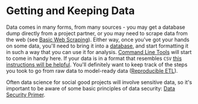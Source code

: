 # Getting and Keeping Data

Data comes in many forms, from many sources - you may get a database dump directly from a project partner,
or you may need to scrape data from the web (see [Basic Web Scraping](basic-web-scraping/README.md)). Either way,
once you've got your hands on some data, you'll need to bring it into a [database](databases/README.md), and start formatting it in such a way that you can use it for analysis. [Command Line Tools](command-line-tools/README.md) will start to come in handy here. If your data is in a format that resembles `CSV` [this instructions will be helpful](csv-to-db/README.md).
 You'll definitely want to keep track
of the steps you took to go from raw data to model-ready data ([Reproducible ETL](reproducible_ETL/README.md)).

Often data science for social good
projects will involve sensitive data, so it's important to be aware of some basic principles of data security:
[Data Security Primer](data-security-primer/README.md).

